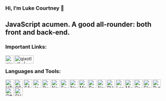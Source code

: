 ### Hi, I’m Luke Courtney  👋

## JavaScript acumen. A good all-rounder: both front and back-end.

### Important Links:

[<img align="left" alt="qixotl_lfc | Portfolio" width="26px" height="26px" src="https://image.flaticon.com/icons/png/512/351/351456.png" />][portfolio]
[<img align="left" alt="qixotl_lfc | YouTube" width="60px" height="26px" src="https://logos-world.net/wp-content/uploads/2020/04/YouTube-Emblem.png" />][youtube]

<br />

### Languages and Tools:

<img align="left" alt="HTML5" height="26px" width="26px" src="https://api.iconify.design/logos:html-5.svg" />
<img align="left" alt="CSS" height="26px" width="26px" src="https://api.iconify.design/logos:css-3.svg" />
<img align="left" alt="SASS" height="26px" width="26px" src="https://api.iconify.design/logos:sass.svg" />
<img align="left" alt="JavaScript" height="26px" width="26px" src="https://api.iconify.design/logos:javascript.svg" />
<img align="left" alt="RxJS" height="26px" width="26px" src="https://gblobscdn.gitbook.com/spaces%2F-LwY_OXUQHvmdEoy0xNa%2Favatar.png?alt=media" />
<img align="left" alt="NodeJS" height="26px" width="26px" src="https://api.iconify.design/logos:nodejs-icon.svg" />
<img align="left" alt="Express" height="26px" width="26px" src="https://api.iconify.design/logos:express.svg" />
<img align="left" alt="NestJS" height="26px" width="26px" src="https://api.iconify.design/logos:nestjs.svg" />
<img align="left" alt="MongoDB" height="26px" width="26px" src="https://api.iconify.design/vscode-icons:file-type-mongo.svg" />
<img align="left" alt="React" height="26px" width="26px" src="https://api.iconify.design/logos:react.svg" />
<img align="left" alt="NextJS" height="26px" width="26px" src="https://api.iconify.design/logos:nextjs.svg" />
<img align="left" alt="PHP" height="26px" width="26px" src="https://api.iconify.design/logos:php.svg" />
<img align="left" alt="Laravel" height="26px" width="26px" src="https://api.iconify.design/logos:laravel.svg" />
<img align="left" alt="MySQL" height="26px" width="26px" src="https://api.iconify.design/vscode-icons:file-type-mysql.svg" />
<img align="left" alt="GraphQL" height="26px" width="26px" src="https://api.iconify.design/logos:graphql.svg" />
<img align="left" alt="Flutter" height="26px" width="26px" src="https://api.iconify.design/logos:flutter.svg" />
<img align="left" alt="Python" height="26px" width="26px" src="https://api.iconify.design/logos:python.svg" />
<img align="left" alt="C#" height="26px" width="26px" src="https://api.iconify.design/logos:c-sharp.svg" />
<img align="left" alt="SVG" height="26px" width="26px" src="https://api.iconify.design/vscode-icons:file-type-svg.svg" />

[portfolio]: https://luke-courtneys-portfolio.herokuapp.com/
[youtube]: https://www.youtube.com/channel/UC-xoqfDJ_ZA-ilQiXmrfJXg

